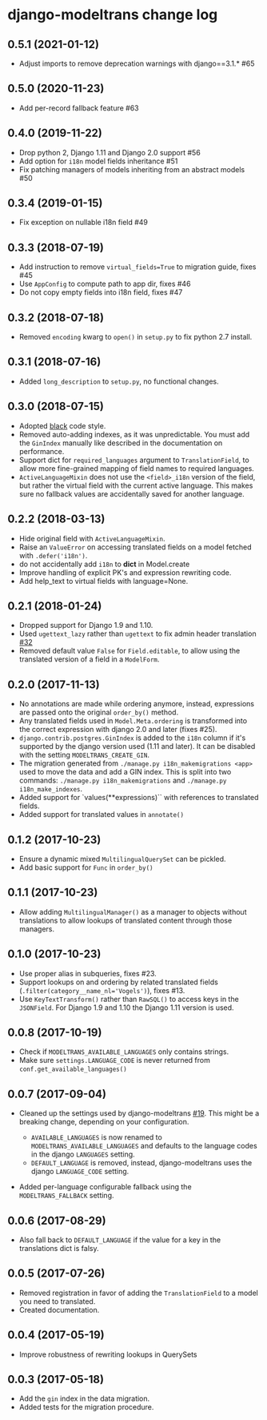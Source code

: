django-modeltrans change log
============================

## 0.5.1 (2021-01-12)
 - Adjust imports to remove deprecation warnings with django==3.1.* #65

## 0.5.0 (2020-11-23)
 - Add per-record fallback feature #63

## 0.4.0 (2019-11-22)
 - Drop python 2, Django 1.11 and Django 2.0 support #56
 - Add option for `i18n` model fields inheritance #51
 - Fix patching managers of models inheriting from an abstract models #50

## 0.3.4 (2019-01-15)
 - Fix exception on nullable i18n field #49

## 0.3.3 (2018-07-19)
 - Add instruction to remove `virtual_fields=True` to migration guide, fixes #45
 - Use `AppConfig` to compute path to app dir, fixes #46
 - Do not copy empty fields into i18n field, fixes #47

## 0.3.2 (2018-07-18)
 - Removed `encoding` kwarg to `open()` in `setup.py` to fix python 2.7 install.

## 0.3.1 (2018-07-16)
 - Added `long_description` to `setup.py`, no functional changes.

## 0.3.0 (2018-07-15)
 - Adopted [black](https://github.com/ambv/black) code style.
 - Removed auto-adding indexes, as it was unpredictable. You must add the `GinIndex` manually like described in the documentation on performance.
 - Support dict for `required_languages` argument to `TranslationField`, to allow more fine-grained mapping of field names to required languages.
 - `ActiveLanguageMixin` does not use the `<field>_i18n` version of the field, but rather the virtual field with the current active language. This makes sure no fallback values are accidentally saved for another language.


## 0.2.2 (2018-03-13)
 - Hide original field with `ActiveLanguageMixin`.
 - Raise an `ValueError` on accessing translated fields on a model fetched with `.defer('i18n')`.
 - do not accidentally add `i18n` to __dict__ in Model.create
 - Improve handling of explicit PK's and expression rewriting code.
 - Add help_text to virtual fields with language=None.

## 0.2.1 (2018-01-24)
 - Dropped support for Django 1.9 and 1.10.
 - Used `ugettext_lazy` rather than `ugettext` to fix admin header translation [#32](https://github.com/zostera/django-modeltrans/pull/32)
 - Removed default value `False` for `Field.editable`, to allow using the translated version of a field in a `ModelForm`.

## 0.2.0 (2017-11-13)
 - No annotations are made while ordering anymore, instead, expressions are passed onto the original `order_by()` method.
 - Any translated fields used in `Model.Meta.ordering` is transformed into the correct expression with django 2.0 and later (fixes #25).
 - `django.contrib.postgres.GinIndex` is added to the `i18n` column if it's supported by the django version used (1.11 and later). It can be disabled with the setting `MODELTRANS_CREATE_GIN`.
 - The migration generated from `./manage.py i18n_makemigrations <app>` used to move the data and add a GIN index. This is split into two commands: `./manage.py i18n_makemigrations` and `./manage.py i18n_make_indexes`.
 - Added support for `values(**expressions)`` with references to translated fields.
 - Added support for translated values in `annotate()`

## 0.1.2 (2017-10-23)
 - Ensure a dynamic mixed `MultilingualQuerySet` can be pickled.
 - Add basic support for `Func` in `order_by()`

## 0.1.1 (2017-10-23)
 - Allow adding `MultilingualManager()` as a manager to objects without translations to allow lookups
   of translated content through those managers.

## 0.1.0 (2017-10-23)
 - Use proper alias in subqueries, fixes #23.
 - Support lookups on and ordering by related translated fields (`.filter(category__name_nl='Vogels')`), fixes #13.
 - Use `KeyTextTransform()` rather than `RawSQL()` to access keys in the `JSONField`. For Django 1.9 and 1.10 the Django 1.11 version is used.

## 0.0.8 (2017-10-19)
 - Check if `MODELTRANS_AVAILABLE_LANGUAGES` only contains strings.
 - Make sure `settings.LANGUAGE_CODE` is never returned from `conf.get_available_languages()`

## 0.0.7 (2017-09-04)
 - Cleaned up the settings used by django-modeltrans [#19](https://github.com/zostera/django-modeltrans/pull/19).
   This might be a breaking change, depending on your configuration.

   - `AVAILABLE_LANGUAGES` is now renamed to `MODELTRANS_AVAILABLE_LANGUAGES` and defaults to the language codes in the
      django `LANGUAGES` setting.
   - `DEFAULT_LANGUAGE` is removed, instead, django-modeltrans uses the django `LANGUAGE_CODE` setting.
 - Added per-language configurable fallback using the `MODELTRANS_FALLBACK` setting.

## 0.0.6 (2017-08-29)
 - Also fall back to `DEFAULT_LANGUAGE` if the value for a key in the translations dict is falsy.

## 0.0.5 (2017-07-26)
 - Removed registration in favor of adding the `TranslationField` to a model you need to translated.
 - Created documentation.

## 0.0.4 (2017-05-19)
 - Improve robustness of rewriting lookups in QuerySets

## 0.0.3 (2017-05-18)
 - Add the `gin` index in the data migration.
 - Added tests for the migration procedure.
